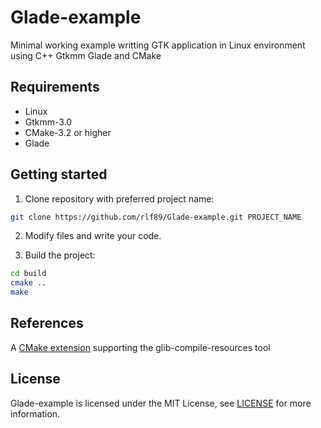 # Glade-example
Minimal working example writting GTK application in Linux environment using C++ Gtkmm Glade and CMake

## Requirements
* Linux
* Gtkmm-3.0
* CMake-3.2 or higher
* Glade

## Getting started
1. Clone repository with preferred project name:
```bash
git clone https://github.com/rlf89/Glade-example.git PROJECT_NAME
```

2. Modify files and write your code.

3. Build the project:
```bash
cd build
cmake ..
make
```

## References
A [CMake extension](https://github.com/Makman2/GCR_CMake) supporting the glib-compile-resources tool

License
-------

Glade-example is licensed under the MIT License, see [LICENSE](https://github.com/rlf89/Glade-example/blob/main/LICENSE) for more information.